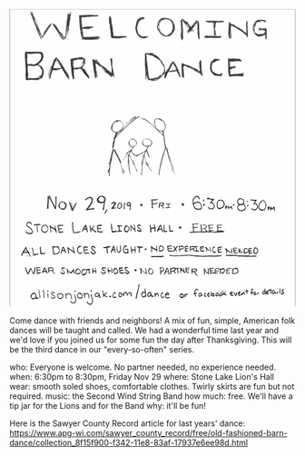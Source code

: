![poster](/img/2019barnDanceArt.png) 

Come dance with friends and neighbors! A mix of fun, simple, American folk dances will be taught and called. We had a wonderful time last year and we'd love if you joined us for some fun the day after Thanksgiving. This will be the third dance in our "every-so-often" series.

who: Everyone is welcome. No partner needed, no experience needed.
when: 6:30pm to 8:30pm, Friday Nov 29
where: Stone Lake Lion's Hall
wear: smooth soled shoes, comfortable clothes. Twirly skirts are fun but not required.
music: the Second Wind String Band 
how much: free. We'll have a tip jar for the Lions and for the Band
why: it'll be fun!

Here is the Sawyer County Record article for last years' dance: https://www.apg-wi.com/sawyer_county_record/free/old-fashioned-barn-dance/collection_8f15f900-f342-11e8-83af-17937e6ee98d.html
